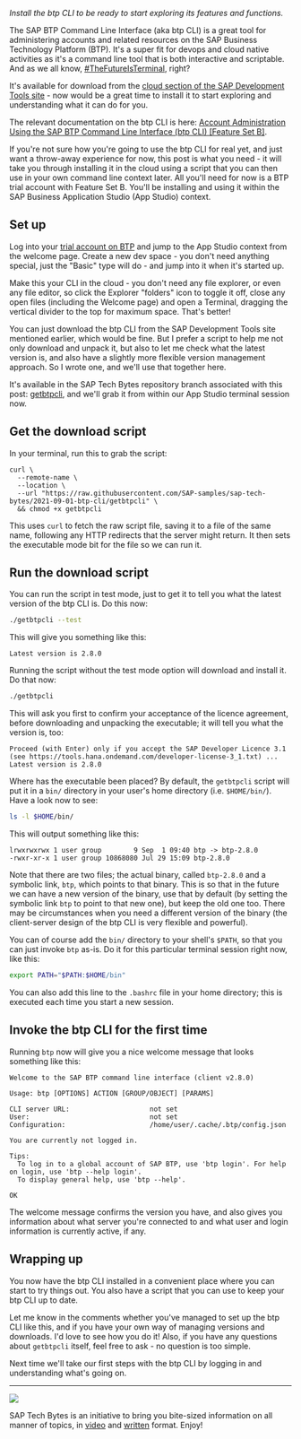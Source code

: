 _Install the btp CLI to be ready to start exploring its features and functions._

The SAP BTP Command Line Interface (aka btp CLI) is a great tool for administering accounts and related resources on the SAP Business Technology Platform (BTP). It's a super fit for devops and cloud native activities as it's a command line tool that is both interactive and scriptable. And as we all know, [#TheFutureIsTerminal](https://blogs.sap.com/tag/thefutureisterminal/), right?

It's available for download from the [cloud section of the SAP Development Tools site](https://tools.hana.ondemand.com/#cloud) - now would be a great time to install it to start exploring and understanding what it can do for you.

The relevant documentation on the btp CLI is here: [Account Administration Using the SAP BTP Command Line Interface (btp CLI) [Feature Set B]](https://help.sap.com/viewer/65de2977205c403bbc107264b8eccf4b/Cloud/en-US/7c6df2db6332419ea7a862191525377c.html).

If you're not sure how you're going to use the btp CLI for real yet, and just want a throw-away experience for now, this post is what you need - it will take you through installing it in the cloud using a script that you can then use in your own command line context later. All you'll need for now is a BTP trial account with Feature Set B. You'll be installing and using it within the SAP Business Application Studio (App Studio) context.

## Set up

Log into your [trial account on BTP](https://account.hanatrial.ondemand.com/trial/#/home/trial) and jump to the App Studio context from the welcome page. Create a new dev space - you don't need anything special, just the "Basic" type will do - and jump into it when it's started up.

Make this your CLI in the cloud - you don't need any file explorer, or even any file editor, so click the Explorer "folders" icon to toggle it off, close any open files (including the Welcome page) and open a Terminal, dragging the vertical divider to the top for maximum space. That's better!

You can just download the btp CLI from the SAP Development Tools site mentioned earlier, which would be fine. But I prefer a script to help me not only download and unpack it, but also to let me check what the latest version is, and also have a slightly more flexible version management approach. So I wrote one, and we'll use that together here.

It's available in the SAP Tech Bytes repository branch associated with this post: [getbtpcli](https://github.com/SAP-samples/sap-tech-bytes/blob/2021-09-01-btp-cli/getbtpcli), and we'll grab it from within our App Studio terminal session now.

## Get the download script

In your terminal, run this to grab the script:

```shell
curl \
  --remote-name \
  --location \
  --url "https://raw.githubusercontent.com/SAP-samples/sap-tech-bytes/2021-09-01-btp-cli/getbtpcli" \
  && chmod +x getbtpcli
```

This uses `curl` to fetch the raw script file, saving it to a file of the same name, following any HTTP redirects that the server might return. It then sets the executable mode bit for the file so we can run it.

## Run the download script

You can run the script in test mode, just to get it to tell you what the latest version of the btp CLI is. Do this now:

```bash
./getbtpcli --test
```

This will give you something like this:

```
Latest version is 2.8.0
```

Running the script without the test mode option will download and install it. Do that now:

```bash
./getbtpcli
```

This will ask you first to confirm your acceptance of the licence agreement, before downloading and unpacking the executable; it will tell you what the version is, too:

```
Proceed (with Enter) only if you accept the SAP Developer Licence 3.1
(see https://tools.hana.ondemand.com/developer-license-3_1.txt) ...
Latest version is 2.8.0
```

Where has the executable been placed? By default, the `getbtpcli` script will put it in a `bin/` directory in your user's home directory (i.e. `$HOME/bin/`). Have a look now to see:

```bash
ls -l $HOME/bin/
```

This will output something like this:

```
lrwxrwxrwx 1 user group        9 Sep  1 09:40 btp -> btp-2.8.0
-rwxr-xr-x 1 user group 10868080 Jul 29 15:09 btp-2.8.0
```

Note that there are two files; the actual binary, called `btp-2.8.0` and a symbolic link, `btp`, which points to that binary. This is so that in the future we can have a new version of the binary, use that by default (by setting the symbolic link `btp` to point to that new one), but keep the old one too. There may be circumstances when you need a different version of the binary (the client-server design of the btp CLI is very flexible and powerful).

You can of course add the `bin/` directory to your shell's `$PATH`, so that you can just invoke `btp` as-is. Do it for this particular terminal session right now, like this:

```bash
export PATH="$PATH:$HOME/bin"
```

You can also add this line to the `.bashrc` file in your home directory; this is executed each time you start a new session.

## Invoke the btp CLI for the first time

Running `btp` now will give you a nice welcome message that looks something like this:

```
Welcome to the SAP BTP command line interface (client v2.8.0)

Usage: btp [OPTIONS] ACTION [GROUP/OBJECT] [PARAMS]

CLI server URL:                    not set
User:                              not set
Configuration:                     /home/user/.cache/.btp/config.json

You are currently not logged in.

Tips:
  To log in to a global account of SAP BTP, use 'btp login'. For help on login, use 'btp --help login'.
  To display general help, use 'btp --help'.

OK
```

The welcome message confirms the version you have, and also gives you information about what server you're connected to and what user and login information is currently active, if any.

## Wrapping up

You now have the btp CLI installed in a convenient place where you can start to try things out. You also have a script that you can use to keep your btp CLI up to date.

Let me know in the comments whether you've managed to set up the btp CLI like this, and if you have your own way of managing versions and downloads. I'd love to see how you do it! Also, if you have any questions about `getbtpcli` itself, feel free to ask - no question is too simple.

Next time we'll take our first steps with the btp CLI by logging in and understanding what's going on.

---

![](https://blogs.sap.com/wp-content/uploads/2021/02/screenshot-2021-02-22-at-11.00.25.png)


SAP Tech Bytes is an initiative to bring you bite-sized information on all manner of topics, in [video](https://www.youtube.com/playlist?list=PL6RpkC85SLQC3HBShmlMaPu_nL--4f20z) and [written](https://blogs.sap.com/tag/sap-tech-bytes/) format. Enjoy!

